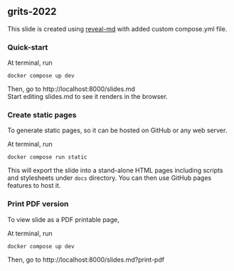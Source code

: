 ## grits-2022

This slide is created using [reveal-md](https://github.com/webpro/reveal-md) 
with added custom compose.yml file.


### Quick-start

At terminal, run

    docker compose up dev

Then, go to http://localhost:8000/slides.md  
Start editing slides.md to see it renders in the browser.  


### Create static pages

To generate static pages, so it can be hosted on GitHub or any web server.  

At terminal, run

    docker compose run static

This will export the slide into a stand-alone HTML pages including scripts and 
stylesheets under `docs` directory.  You can then use GitHub pages features to host it.

### Print PDF version

To view slide as a PDF printable page, 

At terminal, run

    docker compose up dev

Then, go to http://localhost:8000/slides.md?print-pdf
